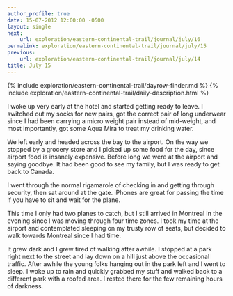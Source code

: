 ```yaml
---
author_profile: true
date: 15-07-2012 12:00:00 -0500
layout: single
next:
    url: exploration/eastern-continental-trail/journal/july/16
permalink: exploration/eastern-continental-trail/journal/july/15
previous:
    url: exploration/eastern-continental-trail/journal/july/14
title: July 15
---
```

{% include exploration/eastern-continental-trail/dayrow-finder.md %}
{% include exploration/eastern-continental-trail/daily-description.html %}

I woke up very early at the hotel and started getting ready to leave. I switched out my socks for new pairs, got the correct pair of long underwear since I had been carrying a micro weight pair instead of mid-weight, and most importantly, got some Aqua Mira to treat my drinking water.

We left early and headed across the bay to the airport. On the way we stopped by a grocery store and I picked up some food for the day, since airport food is insanely expensive. Before long we were at the airport and saying goodbye. It had been good to see my family, but I was ready to get back to Canada.

I went through the normal rigamarole of checking in and getting through security, then sat around at the gate. iPhones are great for passing the time if you have to sit and wait for the plane.

This time I only had two planes to catch, but I still arrived in Montreal in the evening since I was moving through four time zones. I took my time at the airport and contemplated sleeping on my trusty row of seats, but decided to walk towards Montreal since I had time.

It grew dark and I grew tired of walking after awhile. I stopped at a park right next to the street and lay down on a hill just above the occasional traffic. After awhile the young folks hanging out in the park left and I went to sleep. I woke up to rain and quickly grabbed my stuff and walked back to a different park with a roofed area. I rested there for the few remaining hours of darkness.